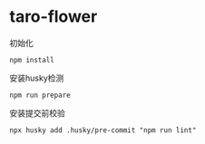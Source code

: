 # taro-flower



初始化
```
npm install
```

安装husky检测
```
npm run prepare
```

安装提交前校验
```
npx husky add .husky/pre-commit "npm run lint"
```

